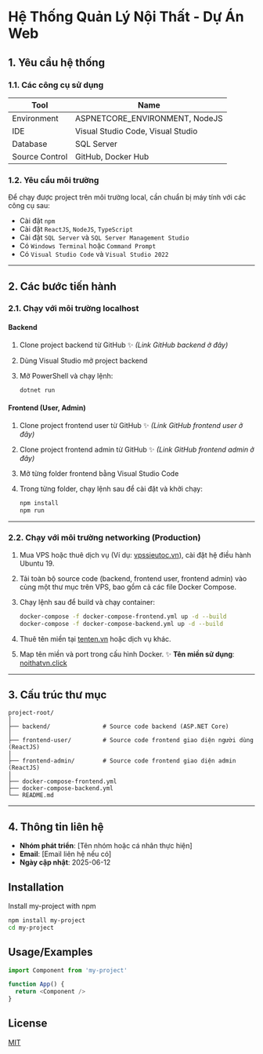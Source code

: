 # Hệ Thống Quản Lý Nội Thất - Dự Án Web

## 1. Yêu cầu hệ thống

### 1.1. Các công cụ sử dụng

| Tool           | Name                              |
| -------------- | --------------------------------- |
| Environment    | ASPNETCORE\_ENVIRONMENT, NodeJS   |
| IDE            | Visual Studio Code, Visual Studio |
| Database       | SQL Server                        |
| Source Control | GitHub, Docker Hub                |

### 1.2. Yêu cầu môi trường

Để chạy được project trên môi trường local, cần chuẩn bị máy tính với các công cụ sau:

* Cài đặt `npm`
* Cài đặt `ReactJS`, `NodeJS`, `TypeScript`
* Cài đặt `SQL Server` và `SQL Server Management Studio`
* Có `Windows Terminal` hoặc `Command Prompt`
* Có `Visual Studio Code` và `Visual Studio 2022`

---

## 2. Các bước tiến hành

### 2.1. Chạy với môi trường localhost

#### Backend

1. Clone project backend từ GitHub
   ✨ *(Link GitHub backend ở đây)*
2. Dùng Visual Studio mở project backend
3. Mở PowerShell và chạy lệnh:

   ```bash
   dotnet run
   ```

#### Frontend (User, Admin)

1. Clone project frontend user từ GitHub
   ✨ *(Link GitHub frontend user ở đây)*
2. Clone project frontend admin từ GitHub
   ✨ *(Link GitHub frontend admin ở đây)*
3. Mở từng folder frontend bằng Visual Studio Code
4. Trong từng folder, chạy lệnh sau để cài đặt và khởi chạy:

   ```bash
   npm install
   npm run
   ```

---

### 2.2. Chạy với môi trường networking (Production)

1. Mua VPS hoặc thuê dịch vụ (Ví dụ: [vpssieutoc.vn](https://vpssieutoc.vn/clientarea.php)), cài đặt hệ điều hành Ubuntu 19.
2. Tải toàn bộ source code (backend, frontend user, frontend admin) vào cùng một thư mục trên VPS, bao gồm cả các file Docker Compose.
3. Chạy lệnh sau để build và chạy container:

   ```bash
   docker-compose -f docker-compose-frontend.yml up -d --build
   docker-compose -f docker-compose-backend.yml up -d --build
   ```
4. Thuê tên miền tại [tenten.vn](https://tenten.vn/vi) hoặc dịch vụ khác.
5. Map tên miền và port trong cấu hình Docker.
   ✨ **Tên miền sử dụng**: [noithatvn.click](http://noithatvn.click)

---

## 3. Cấu trúc thư mục

```plaintext
project-root/
│
├── backend/               # Source code backend (ASP.NET Core)
│
├── frontend-user/         # Source code frontend giao diện người dùng (ReactJS)
│
├── frontend-admin/        # Source code frontend giao diện admin (ReactJS)
│
├── docker-compose-frontend.yml
├── docker-compose-backend.yml
└── README.md
```

---

## 4. Thông tin liên hệ

* **Nhóm phát triển**: \[Tên nhóm hoặc cá nhân thực hiện]
* **Email**: \[Email liên hệ nếu có]
* **Ngày cập nhật**: 2025-06-12

## Installation

Install my-project with npm

```bash
npm install my-project
cd my-project
```

## Usage/Examples

```javascript
import Component from 'my-project'

function App() {
  return <Component />
}
```

## License

[MIT](https://choosealicense.com/licenses/mit/)
